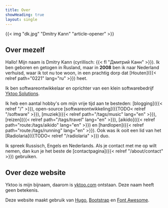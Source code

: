 ```yaml
---
title: Over
showHeading: true
layout: single
---
```


{{< img "dk.jpg" "Dmitry Kann" "article-opener" >}}

## Over mezelf

Hallo! Mijn naam is Dmitry Kann (cyrillisch: {{< fl "Дмитрий Канн" >}}). Ik ben geboren en getogen in Rusland, maar in **2008** ben ik naar Nederland verhuisd, waar ik tot nu toe woon, in een prachtig dorp dat [Houten]({{< relref path="0221" lang="ru" >}}) heet.

Ik ben softwareontwikkelaar en oprichter van een klein softwarebedrijf [Yktoo Solutions](https://yktoo.solutions).

Ik heb een aantal hobby's om mijn vrije tijd aan te besteden: [blogging]({{< relref "/" >}}), open-source [softwareontwikkeling]({{TODO< relref "/software" >}}), [muziek]({{< relref path="/tags/music" lang="en" >}}), [reizen]({{< relref path="/tags/travel" lang="en" >}}), [aikido]({{< relref path="route:/tags/aikido" lang="en" >}}) en [hardlopen]({{< relref path="route:/tags/running" lang="en" >}}). Ook was ik ooit een lid van het [Radiolaria]({{TODO< relref "/radiolaria" >}}) duo.

Ik spreek Russisch, Engels en Nederlands. Als je contact met me op wilt nemen, dan kun je het beste de [contactpagina]({{< relref "/about/contact" >}}) gebruiken.

## Over deze website

Yktoo is mijn bijnaam, daarom is <u>yktoo.com</u> ontstaan. Deze naam heeft geen betekenis.

Deze website maakt gebruik van [Hugo](https://gohugo.io/), [Bootstrap](http://getbootstrap.com/) en [Font Awesome](https://fontawesome.com/).
